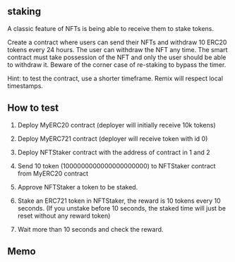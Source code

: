 ## staking

A classic feature of NFTs is being able to receive them to stake tokens.

Create a contract where users can send their NFTs and withdraw 10 ERC20 tokens every 24 hours. The user can withdraw the NFT any time. The smart contract must take possession of the NFT and only the user should be able to withdraw it. Beware of the corner case of re-staking to bypass the timer.

Hint: to test the contract, use a shorter timeframe. Remix will respect local timestamps.

## How to test

1. Deploy MyERC20 contract (deployer will initially receive 10k tokens)

2. Deploy MyERC721 contract (deployer will receive token with id 0)

3. Deploy NFTStaker contract with the address of contract in 1 and 2

4. Send 10 token (1000000000000000000000) to NFTStaker contract from MyERC20 contract

5. Approve NFTStaker a token to be staked.

6. Stake an ERC721 token in NFTStaker, the reward is 10 tokens every 10 seconds.
   (If you unstake before 10 seconds, the staked time will just be reset without any reward token)

7. Wait more than 10 seconds and check the reward.

## Memo
